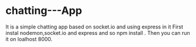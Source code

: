 # chatting---App
It is a simple chatting app based on socket.io and using express in it
First instal nodemon,socket.io and express and so npm install .
Then you can run it on loalhost 8000.
